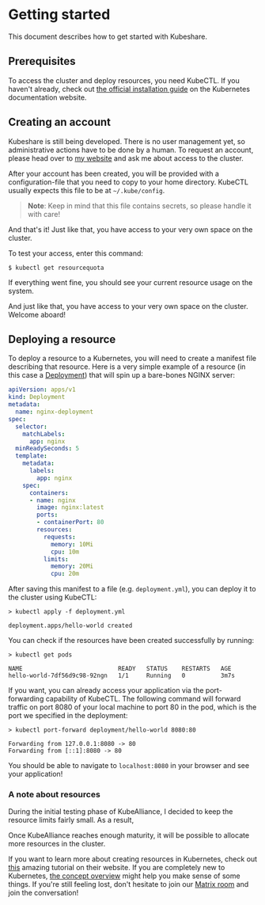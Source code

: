 # Getting started

This document describes how to get started with Kubeshare.

## Prerequisites

To access the cluster and deploy resources, you need KubeCTL. If you haven't
already, check out [the official installation
guide](https://kubernetes.io/de/docs/tasks/tools/install-kubectl/) on the
Kubernetes documentation website.

## Creating an account

Kubeshare is still being developed. There is no user management yet, so
administrative actions have to be done by a human. To request an account, please
head over to [my website](https://garrit.xyz/contact) and ask me about access to
the cluster.

After your account has been created, you will be provided with a
configuration-file that you need to copy to your home directory. KubeCTL usually
expects this file to be at `~/.kube/config`.

> **Note**: Keep in mind that this file contains secrets, so please
handle it with care!

And that's it! Just like that, you have access to your very own space on the
cluster.

To test your access, enter this command:

```
$ kubectl get resourcequota
```

If everything went fine, you should see your current resource usage on the
system.

And just like that, you have access to your very own space on the cluster.
Welcome aboard!

## Deploying a resource

To deploy a resource to a Kubernetes, you will need to create a manifest file
describing that resource. Here is a very simple example of a resource (in this
case a
[Deployment](https://kubernetes.io/docs/concepts/workloads/controllers/deployment/))
that will spin up a bare-bones NGINX server:

```yaml
apiVersion: apps/v1
kind: Deployment
metadata:
  name: nginx-deployment
spec:
  selector:
    matchLabels:
      app: nginx
  minReadySeconds: 5
  template:
    metadata:
      labels:
        app: nginx
    spec:
      containers:
      - name: nginx
        image: nginx:latest
        ports:
        - containerPort: 80
        resources:
          requests:
            memory: 10Mi
            cpu: 10m
          limits:
            memory: 20Mi
            cpu: 20m
```

After saving this manifest to a file (e.g. `deployment.yml`), you can deploy it
to the cluster using KubeCTL:

```
> kubectl apply -f deployment.yml

deployment.apps/hello-world created
```

You can check if the resources have been created successfully by running:

```
> kubectl get pods

NAME                           READY   STATUS    RESTARTS   AGE
hello-world-7df56d9c98-92ngn   1/1     Running   0          3m7s
```

If you want, you can already access your application via the port-forwarding
capability of KubeCTL. The following command will forward traffic on port 8080
of your local machine to port 80 in the pod, which is the port we specified in the deployment:

```
> kubectl port-forward deployment/hello-world 8080:80

Forwarding from 127.0.0.1:8080 -> 80
Forwarding from [::1]:8080 -> 80
```

You should be able to navigate to `localhost:8080` in your browser and see your
application!

### A note about resources

During the initial testing phase of KubeAlliance, I decided to keep the resource
limits fairly small. As a result, 

Once KubeAlliance reaches enough maturity, it will be possible
to allocate more resources in the cluster.

If you want to learn more about creating resources in Kubernetes, check out
[this](https://kubernetes.io/docs/tasks/manage-kubernetes-objects/declarative-config/)
amazing tutorial on their website. If you are completely new to Kubernetes, [the
concept overview](https://kubernetes.io/docs/concepts/) might help you make
sense of some things. If you're still feeling lost, don't hesitate to join our
[Matrix room](https://matrix.to/#/#kubeshare:matrix.org) and join the
conversation!
